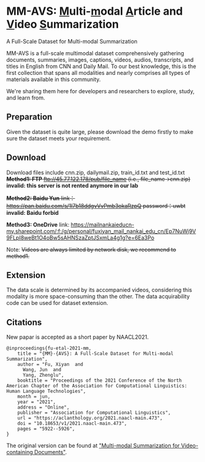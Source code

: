 # MM-AVS: <u>M</u>ulti-<u>m</u>odal <u>A</u>rticle and <u>V</u>ideo <u>S</u>ummarization
A Full-Scale Dataset for Multi-modal Summarization


MM-AVS is a full-scale multimodal dataset comprehensively gathering documents, summaries, images, captions, videos, audios, transcripts, and titles in English from CNN and Daily Mail. To our best knowledge, this is the first collection that spans all modalities and nearly comprises all types of materials available in this community.


We're sharing them here for developers and researchers to explore, study, and learn from. 

## Preparation
Given the dataset is quite large, please download the demo firstly to make sure the dataset meets your requirement.

## Download
Download files include cnn.zip, dailymail.zip, train_id.txt and test_id.txt
~~**Method1: FTP**
ftp://45.77.122.178/pub/file_name (i.e., file_name->cnn.zip)~~
**invalid: this server is not rented anymore in our lab**

~~**Method2: Baidu Yun**
link：https://pan.baidu.com/s/1I7b18ddgvVvPmb3okaRzpQ 
password：uwbt~~
**invalid: Baidu forbid**

**Method3: OneDrive**
link: https://mailnankaieducn-my.sharepoint.com/:f:/g/personal/fuxiyan_mail_nankai_edu_cn/Ep7NuWj9V9FLpI8weBt1O4oBw5sAHNSzaZptJSxmLa4g1g?e=6Ea3Po

Note: ~~Videos are always limited by network disk, we recommend to method1.~~

## Extension
The data scale is determined by its accompanied videos, considering this modality is more space-consuming than the other. The data acquirability code can be used for dataset extension.

## Citations

New papar is accepted as a short paper by NAACL2021.
```
@inproceedings{fu-etal-2021-mm,
    title = "{MM}-{AVS}: A Full-Scale Dataset for Multi-modal Summarization",
    author = "Fu, Xiyan  and
      Wang, Jun  and
      Yang, Zhenglu",
    booktitle = "Proceedings of the 2021 Conference of the North American Chapter of the Association for Computational Linguistics: Human Language Technologies",
    month = jun,
    year = "2021",
    address = "Online",
    publisher = "Association for Computational Linguistics",
    url = "https://aclanthology.org/2021.naacl-main.473",
    doi = "10.18653/v1/2021.naacl-main.473",
    pages = "5922--5926",
}
```

The original version can be found at ["Multi-modal Summarization for Video-containing Documents"](https://arxiv.org/abs/2009.08018).
